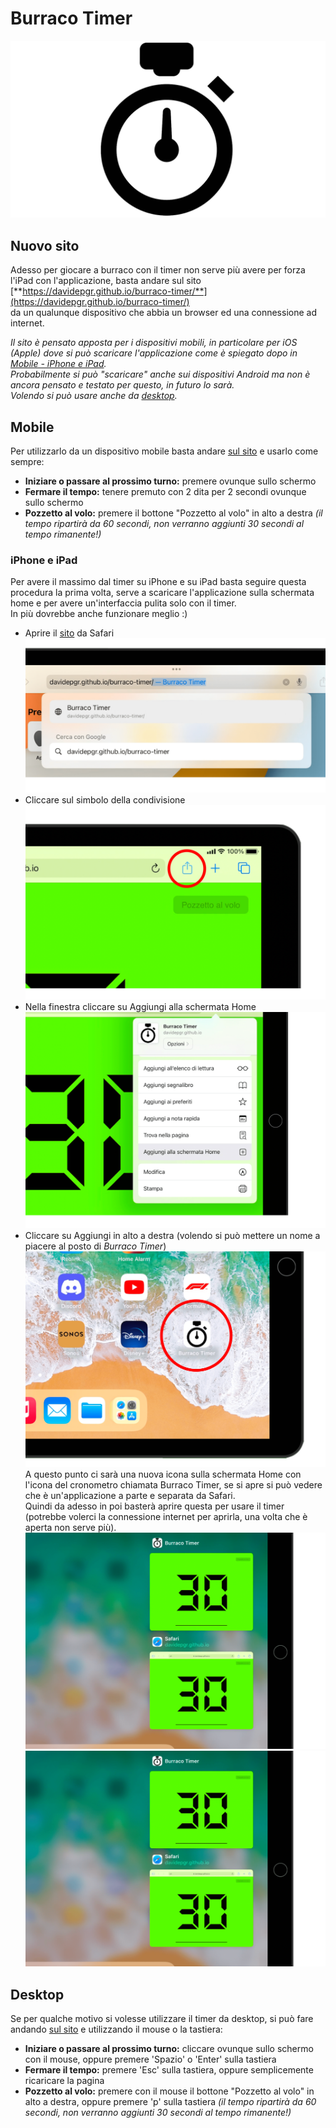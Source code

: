 # Burraco Timer
![img1](/assets/readme/thumbinail.png)  

## Nuovo sito
Adesso per giocare a burraco con il timer non serve più avere per forza l'iPad con l'applicazione, basta andare sul sito  
[**https://davidepgr.github.io/burraco-timer/**](https://davidepgr.github.io/burraco-timer/)  
da un qualunque dispositivo che abbia un browser ed una connessione ad internet.  

_Il sito è pensato apposta per i dispositivi mobili, in particolare per iOS (Apple) dove si può scaricare l'applicazione come è spiegato dopo in [Mobile - iPhone e iPad](#iPhone-e-iPad).  
Probabilmente si può "scaricare" anche sui dispositivi Android ma non è ancora pensato e testato per questo, in futuro lo sarà.  
Volendo si può usare anche da [desktop](#Desktop)._

## Mobile
Per utilizzarlo da un dispositivo mobile basta andare [sul sito](#Nuovo-sito) e usarlo come sempre:  
* **Iniziare o passare al prossimo turno:** premere ovunque sullo schermo
* **Fermare il tempo:** tenere premuto con 2 dita per 2 secondi ovunque sullo schermo
* **Pozzetto al volo:** premere il bottone "Pozzetto al volo" in alto a destra _(il tempo ripartirà da 60 secondi, non verranno aggiunti 30 secondi al tempo rimanente!)_

### iPhone e iPad
Per avere il massimo dal timer su iPhone e su iPad basta seguire questa procedura la prima volta, serve a scaricare l'applicazione sulla schermata home e per avere un'interfaccia pulita solo con il timer.  
In più dovrebbe anche funzionare meglio :)
* Aprire il [sito](#Nuovo-sito) da Safari
![iOSTutorialImage1](/assets/readme/iOSTutorialImage1.png)
* Cliccare sul simbolo della condivisione
![iOSTutorialImage2](/assets/readme/iOSTutorialImage2.png)
* Nella finestra cliccare su Aggiungi alla schermata Home
![iOSTutorialImage3](/assets/readme/iOSTutorialImage3.png)
* Cliccare su Aggiungi in alto a destra (volendo si può mettere un nome a piacere al posto di _Burraco Timer_)
![iOSTutorialImage4](/assets/readme/iOSTutorialImage4.png)
A questo punto ci sarà una nuova icona sulla schermata Home con l'icona del cronometro chiamata Burraco Timer, se si apre si può vedere che è un'applicazione a parte e separata da Safari.  
Quindi da adesso in poi basterà aprire questa per usare il timer (potrebbe volerci la connessione internet per aprirla, una volta che è aperta non serve più).
![iOSTutorialImage5](/assets/readme/iOSTutorialImage5.png)
![iOSTutorialImage5](/assets/readme/iOSTutorialImage6.png)

## Desktop
Se per qualche motivo si volesse utilizzare il timer da desktop, si può fare andando [sul sito](#Nuovo-sito) e utilizzando il mouse o la tastiera:
* **Iniziare o passare al prossimo turno:** cliccare ovunque sullo schermo con il mouse, oppure premere 'Spazio' o 'Enter' sulla tastiera
* **Fermare il tempo:** premere 'Esc' sulla tastiera, oppure semplicemente ricaricare la pagina
* **Pozzetto al volo:** premere con il mouse il bottone "Pozzetto al volo" in alto a destra, oppure premere 'p' sulla tastiera _(il tempo ripartirà da 60 secondi, non verranno aggiunti 30 secondi al tempo rimanente!)_
